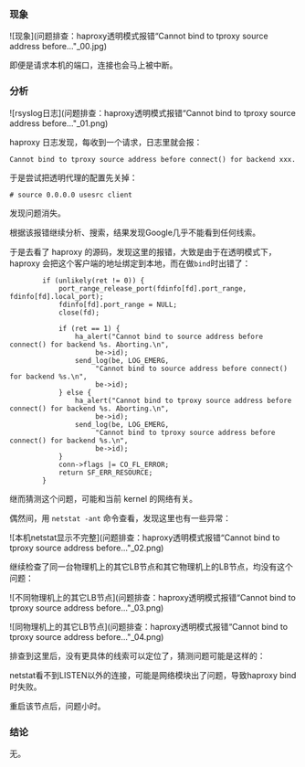 
### 现象

![现象](问题排查：haproxy透明模式报错“Cannot bind to tproxy source address before..."_00.jpg)

即便是请求本机的端口，连接也会马上被中断。

### 分析

![rsyslog日志](问题排查：haproxy透明模式报错“Cannot bind to tproxy source address before..."_01.png)

haproxy 日志发现，每收到一个请求，日志里就会报：

```
Cannot bind to tproxy source address before connect() for backend xxx.
```

于是尝试把透明代理的配置先关掉：

```
# source 0.0.0.0 usesrc client
```

发现问题消失。

根据该报错继续分析、搜索，结果发现Google几乎不能看到任何线索。

于是去看了 haproxy 的源码，发现这里的报错，大致是由于在透明模式下，haproxy 会把这个客户端的地址绑定到本地，而在做`bind`时出错了：

```
		if (unlikely(ret != 0)) {
			port_range_release_port(fdinfo[fd].port_range, fdinfo[fd].local_port);
			fdinfo[fd].port_range = NULL;
			close(fd);

			if (ret == 1) {
				ha_alert("Cannot bind to source address before connect() for backend %s. Aborting.\n",
					 be->id);
				send_log(be, LOG_EMERG,
					 "Cannot bind to source address before connect() for backend %s.\n",
					 be->id);
			} else {
				ha_alert("Cannot bind to tproxy source address before connect() for backend %s. Aborting.\n",
					 be->id);
				send_log(be, LOG_EMERG,
					 "Cannot bind to tproxy source address before connect() for backend %s.\n",
					 be->id);
			}
			conn->flags |= CO_FL_ERROR;
			return SF_ERR_RESOURCE;
		}
```

继而猜测这个问题，可能和当前 kernel 的网络有关。

偶然间，用 `netstat -ant` 命令查看，发现这里也有一些异常：

![本机netstat显示不完整](问题排查：haproxy透明模式报错“Cannot bind to tproxy source address before..."_02.png)

继续检查了同一台物理机上的其它LB节点和其它物理机上的LB节点，均没有这个问题：

![不同物理机上的其它LB节点](问题排查：haproxy透明模式报错“Cannot bind to tproxy source address before..."_03.png)

![同物理机上的其它LB节点](问题排查：haproxy透明模式报错“Cannot bind to tproxy source address before..."_04.png)

排查到这里后，没有更具体的线索可以定位了，猜测问题可能是这样的：

netstat看不到LISTEN以外的连接，可能是网络模块出了问题，导致haproxy bind时失败。

重启该节点后，问题小时。

### 结论

无。

